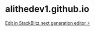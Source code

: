 # alithedev1.github.io

[Edit in StackBlitz next generation editor ⚡️](https://stackblitz.com/~/github.com/alithedev1/alithedev1.github.io)
